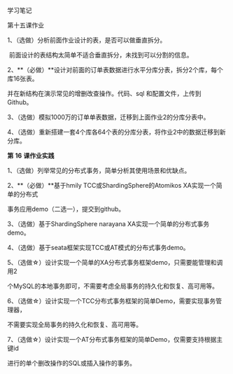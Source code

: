 学习笔记

第十五课作业

1、（选做）分析前面作业设计的表，是否可以做垂直拆分。 

​	前面设计的表结构太简单不适合垂直拆分，未找到可以分割的信息。

2、**（必做）**设计对前面的订单表数据进行水平分库分表，拆分2个库，每个库16张表。

并在新结构在演示常见的增删改查操作。代码、sql 和配置文件，上传到 Github。

 

3、（选做）模拟1000万的订单单表数据，迁移到上面作业2的分库分表中。 

4、（选做）重新搭建一套4个库各64个表的分库分表，将作业2中的数据迁移到新分库。



**第** **16** **课作业实践** 

1、（选做）列举常见的分布式事务，简单分析其使用场景和优缺点。 

2、**（必做）**基于hmily TCC或ShardingSphere的Atomikos XA实现一个简单的分布式 

事务应用demo（二选一），提交到github。 

3、（选做）基于ShardingSphere narayana XA实现一个简单的分布式事务demo。 

4、（选做）基于seata框架实现TCC或AT模式的分布式事务demo。 

5、（选做☆）设计实现一个简单的XA分布式事务框架demo，只需要能管理和调用2 

个MySQL的本地事务即可，不需要考虑全局事务的持久化和恢复、高可用等。 

6、（选做☆）设计实现一个TCC分布式事务框架的简单Demo，需要实现事务管理器， 

不需要实现全局事务的持久化和恢复、高可用等。 

7、（选做☆）设计实现一个AT分布式事务框架的简单Demo，仅需要支持根据主键id 

进行的单个删改操作的SQL或插入操作的事务。